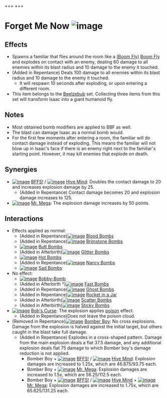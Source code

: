 +++
+++

 # Forget Me Now ![image](/image/Forget_Me_Now.png) 


Effects
---------


* Spawns a familiar that flies around the room like a [(Boom Fly)](/wiki/Boom_Fly "Boom Fly") [Boom Fly](/wiki/Boom_Fly "Boom Fly") and explodes on contact with an enemy, dealing 60 damage to all enemies within its blast radius and 10 damage to the enemy it touched.
* (Added in Repentance) Deals 100 damage to all enemies within its blast radius and 10 damage to the enemy it touched.
	+ It will respawn 10 seconds after exploding, or upon entering a different room.
* This item belongs to the [Beelzebub](/wiki/Beelzebub "Beelzebub") set. Collecting three items from this set will transform Isaac into a giant humanoid fly.


Notes
-------


* Most obtained bomb modifiers are applied to BBF as well.
* The blast can damage Isaac as a normal bomb would.
* For the first few moments after entering a room, the familiar will do contact damage instead of exploding. This means the familiar will not blow up in Isaac's face if there is an enemy right next to the familiar's starting point. However, it may kill enemies that explode on death.


Synergies
-----------


* [![image](/image/BFFS!.png)](/wiki/BFFS! "BFFS!") [BFFS!](/wiki/BFFS! "BFFS!") / [![image](/image/Hive_Mind.png)](/wiki/Hive_Mind "Hive Mind") [Hive Mind](/wiki/Hive_Mind "Hive Mind"): Doubles the contact damage to 20 and increases explosion damage by 25.
	+ (Added in Repentance) Contact damage becomes 20 and explosion damage increases to 125.
* [![image](/image/Mr._Mega.png)](/wiki/Mr._Mega "Mr. Mega") [Mr. Mega](/wiki/Mr._Mega "Mr. Mega"): The explosion damage increases by 50 points.


Interactions
--------------


* Effects applied as normal:
	+ (Added in Repentance)[![image](/image/Blood_Bombs.png)](/wiki/Blood_Bombs "Blood Bombs") [Blood Bombs](/wiki/Blood_Bombs "Blood Bombs")
	+ (Added in Repentance)[![image](/image/Brimstone_Bombs.png)](/wiki/Brimstone_Bombs "Brimstone Bombs") [Brimstone Bombs](/wiki/Brimstone_Bombs "Brimstone Bombs")
	+ [![image](/image/Butt_Bombs.png)](/wiki/Butt_Bombs "Butt Bombs") [Butt Bombs](/wiki/Butt_Bombs "Butt Bombs")
	+ (Added in Afterbirth)[![image](/image/Glitter_Bombs.png)](/wiki/Glitter_Bombs "Glitter Bombs") [Glitter Bombs](/wiki/Glitter_Bombs "Glitter Bombs")
	+ [![image](/image/Hot_Bombs.png)](/wiki/Hot_Bombs "Hot Bombs") [Hot Bombs](/wiki/Hot_Bombs "Hot Bombs")
	+ (Added in Repentance)[![image](/image/Nancy_Bombs.png)](/wiki/Nancy_Bombs "Nancy Bombs") [Nancy Bombs](/wiki/Nancy_Bombs "Nancy Bombs")
	+ [![image](/image/Sad_Bombs.png)](/wiki/Sad_Bombs "Sad Bombs") [Sad Bombs](/wiki/Sad_Bombs "Sad Bombs")
* No effect:
	+ [![image](/image/Bobby-Bomb.png)](/wiki/Bobby-Bomb "Bobby-Bomb") [Bobby-Bomb](/wiki/Bobby-Bomb "Bobby-Bomb")
	+ (Added in Afterbirth †)[![image](/image/Fast_Bombs.png)](/wiki/Fast_Bombs "Fast Bombs") [Fast Bombs](/wiki/Fast_Bombs "Fast Bombs")
	+ (Added in Repentance)[![image](/image/Ghost_Bombs.png)](/wiki/Ghost_Bombs "Ghost Bombs") [Ghost Bombs](/wiki/Ghost_Bombs "Ghost Bombs")
	+ (Added in Repentance)[![image](/image/Rocket_in_a_Jar.png)](/wiki/Rocket_in_a_Jar "Rocket in a Jar") [Rocket in a Jar](/wiki/Rocket_in_a_Jar "Rocket in a Jar")
	+ (Added in Afterbirth)[![image](/image/Scatter_Bombs.png)](/wiki/Scatter_Bombs "Scatter Bombs") [Scatter Bombs](/wiki/Scatter_Bombs "Scatter Bombs")
	+ (Added in Afterbirth)[![image](/image/Sticky_Bombs.png)](/wiki/Sticky_Bombs "Sticky Bombs") [Sticky Bombs](/wiki/Sticky_Bombs "Sticky Bombs")
* [![image](/image/Bob%27s_Curse.png)](/wiki/Bob%27s_Curse "Bob's Curse") [Bob's Curse](/wiki/Bob%27s_Curse "Bob's Curse"): The explosion applies [poison](/wiki/Status_Effects "Status Effects") effect.
	+ (Added in Repentance)Does not leave the poison cloud.
* (Removed in Repentance)[![image](/image/Bomber_Boy.png)](/wiki/Bomber_Boy "Bomber Boy") [Bomber Boy](/wiki/Bomber_Boy "Bomber Boy"): No cross explosions. Damage from the explosion is halved against the initial target, but others caught in the blast take full damage.
	+ (Added in Repentance) Explodes in a cross-shaped pattern. Damage from the main explosion deals a flat 37.5 damage, and any additional explosion deals flat 75 damage to which Bomber boy's damage reduction is not applied.
		- Bomber Boy + [![image](/image/BFFS!.png)](/wiki/BFFS! "BFFS!") [BFFS!](/wiki/BFFS! "BFFS!") / [![image](/image/Hive_Mind.png)](/wiki/Hive_Mind "Hive Mind") [Hive Mind](/wiki/Hive_Mind "Hive Mind"): Explosion damages are increased to 1.25x, which are 46.875/93.75 each.
		- Bomber Boy + [![image](/image/Mr._Mega.png)](/wiki/Mr._Mega "Mr. Mega") [Mr. Mega](/wiki/Mr._Mega "Mr. Mega"): Explosion damages are increased to 1.5x, which are 56.25/112.5 each.
		- Bomber Boy + [![image](/image/BFFS!.png)](/wiki/BFFS! "BFFS!") [BFFS!](/wiki/BFFS! "BFFS!") / [![image](/image/Hive_Mind.png)](/wiki/Hive_Mind "Hive Mind") [Hive Mind](/wiki/Hive_Mind "Hive Mind") + [![image](/image/Mr._Mega.png)](/wiki/Mr._Mega "Mr. Mega") [Mr. Mega](/wiki/Mr._Mega "Mr. Mega"): Explosion damages are increased to 1.75x, which are 65.625/131.25 each.



